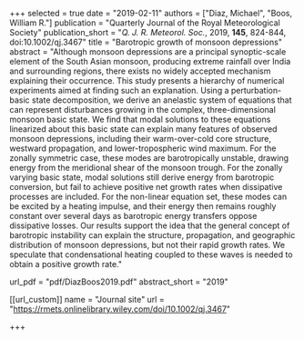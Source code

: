 +++
selected = true
date = "2019-02-11"
authors = ["Diaz, Michael", "Boos, William R."]
publication = "Quarterly Journal of the Royal Meteorological Society"
publication_short = "*Q. J. R. Meteorol. Soc.*, 2019, **145**, 824-844, doi:10.1002/qj.3467"
title = "Barotropic growth of monsoon depressions"
abstract = "Although monsoon depressions are a principal synoptic-scale element of the South Asian monsoon, producing extreme rainfall over India and surrounding regions, there exists no widely accepted mechanism explaining their occurrence. This study presents a hierarchy of numerical experiments aimed at finding such an explanation. Using a perturbation-basic state decomposition, we derive an anelastic system of equations that can represent disturbances growing in the complex, three-dimensional monsoon basic state. We find that modal solutions to these equations linearized about this basic state can explain many features of observed monsoon depressions, including their warm-over-cold core structure, westward propagation, and lower-tropospheric wind maximum. For the zonally symmetric case, these modes are barotropically unstable, drawing energy from the meridional shear of the monsoon trough. For the zonally varying basic state, modal solutions still derive energy from barotropic conversion, but fail to achieve positive net growth rates when dissipative processes are included. For the non-linear equation set, these modes can be excited by a heating impulse, and their energy then remains roughly constant over several days as barotropic energy transfers oppose dissipative losses. Our results support the idea that the general concept of barotropic instability can explain the structure, propagation, and geographic distribution of monsoon depressions, but not their rapid growth rates. We speculate that condensational heating coupled to these waves is needed to obtain a positive growth rate."

url_pdf = "pdf/DiazBoos2019.pdf"
abstract_short =  "2019"

[[url_custom]]
    name = "Journal site"
    url = "https://rmets.onlinelibrary.wiley.com/doi/10.1002/qj.3467"

+++

